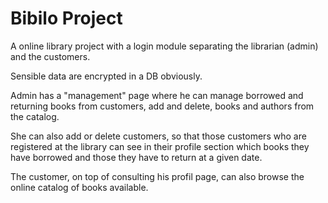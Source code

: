 # Bibilo Project

A online library project with a login module separating the librarian (admin) and the customers.

Sensible data are encrypted in a DB obviously.

Admin has a "management" page where he can manage borrowed and returning books from customers, add and delete, books and authors from the catalog.

She can also add or delete customers, so that those customers who are registered at the library can see in their profile section which books they have borrowed and those they have to return at a given date.

The customer, on top of consulting his profil page, can also browse the online catalog of books available.
